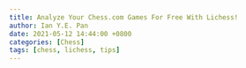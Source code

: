```yaml
---
title: Analyze Your Chess.com Games For Free With Lichess!
author: Ian Y.E. Pan
date: 2021-05-12 14:44:00 +0800
categories: [Chess]
tags: [chess, lichess, tips]
---
```

